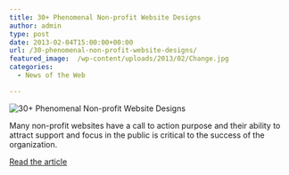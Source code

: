 ```yaml
---
title: 30+ Phenomenal Non-profit Website Designs
author: admin
type: post
date: 2013-02-04T15:00:00+00:00
url: /30-phenomenal-non-profit-website-designs/
featured_image:  /wp-content/uploads/2013/02/Change.jpg
categories:
  - News of the Web

---
```

<img src="https://i2.wp.com/www.trendleaks.com/wp-content/uploads/2013/02/Change.jpg?w=700" alt="30+ Phenomenal Non-profit Website Designs" data-recalc-dims="1" />

Many non-profit websites have a call to action purpose and their ability to attract support and focus in the public is critical to the success of the organization.

<a href="http://www.trendleaks.com/2013/02/nonprofit-website-designs/" title="30+ Phenomenal Non-profit Website Designs" target="_blank">Read the article</a>